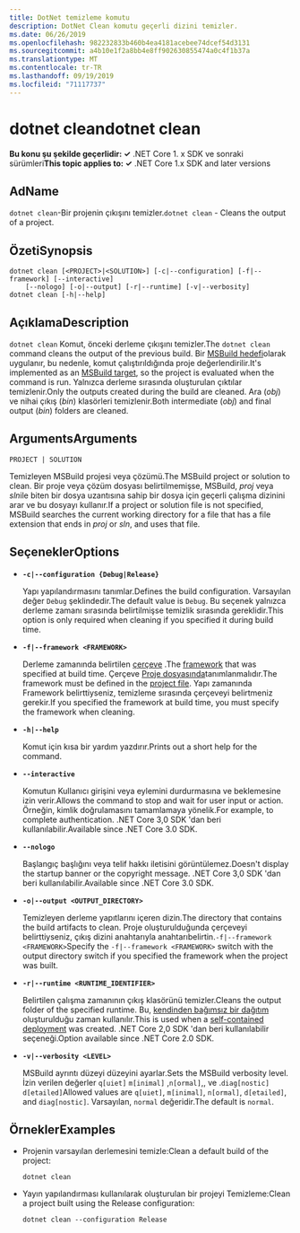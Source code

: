 ```yaml
---
title: DotNet temizleme komutu
description: DotNet Clean komutu geçerli dizini temizler.
ms.date: 06/26/2019
ms.openlocfilehash: 982232833b460b4ea4181acebee74dcef54d3131
ms.sourcegitcommit: a4b10e1f2a8bb4e8ff902630855474a0c4f1b37a
ms.translationtype: MT
ms.contentlocale: tr-TR
ms.lasthandoff: 09/19/2019
ms.locfileid: "71117737"
---
```

# <a name="dotnet-clean"></a><span data-ttu-id="09e9b-103">dotnet clean</span><span class="sxs-lookup"><span data-stu-id="09e9b-103">dotnet clean</span></span>

<span data-ttu-id="09e9b-104">**Bu konu şu şekilde geçerlidir: ✓** .NET Core 1. x SDK ve sonraki sürümleri</span><span class="sxs-lookup"><span data-stu-id="09e9b-104">**This topic applies to: ✓** .NET Core 1.x SDK and later versions</span></span>

<!-- todo: uncomment when all CLI commands are reviewed
[!INCLUDE [topic-appliesto-net-core-all](../../../includes/topic-appliesto-net-core-all.md)]
-->

## <a name="name"></a><span data-ttu-id="09e9b-105">Ad</span><span class="sxs-lookup"><span data-stu-id="09e9b-105">Name</span></span>

<span data-ttu-id="09e9b-106">`dotnet clean`-Bir projenin çıkışını temizler.</span><span class="sxs-lookup"><span data-stu-id="09e9b-106">`dotnet clean` - Cleans the output of a project.</span></span>

## <a name="synopsis"></a><span data-ttu-id="09e9b-107">Özeti</span><span class="sxs-lookup"><span data-stu-id="09e9b-107">Synopsis</span></span>

```dotnetcli
dotnet clean [<PROJECT>|<SOLUTION>] [-c|--configuration] [-f|--framework] [--interactive] 
    [--nologo] [-o|--output] [-r|--runtime] [-v|--verbosity]
dotnet clean [-h|--help]
```

## <a name="description"></a><span data-ttu-id="09e9b-108">Açıklama</span><span class="sxs-lookup"><span data-stu-id="09e9b-108">Description</span></span>

<span data-ttu-id="09e9b-109">`dotnet clean` Komut, önceki derleme çıkışını temizler.</span><span class="sxs-lookup"><span data-stu-id="09e9b-109">The `dotnet clean` command cleans the output of the previous build.</span></span> <span data-ttu-id="09e9b-110">Bir [MSBuild hedefi](/visualstudio/msbuild/msbuild-targets)olarak uygulanır, bu nedenle, komut çalıştırıldığında proje değerlendirilir.</span><span class="sxs-lookup"><span data-stu-id="09e9b-110">It's implemented as an [MSBuild target](/visualstudio/msbuild/msbuild-targets), so the project is evaluated when the command is run.</span></span> <span data-ttu-id="09e9b-111">Yalnızca derleme sırasında oluşturulan çıktılar temizlenir.</span><span class="sxs-lookup"><span data-stu-id="09e9b-111">Only the outputs created during the build are cleaned.</span></span> <span data-ttu-id="09e9b-112">Ara (*obj*) ve nihai çıkış (*bin*) klasörleri temizlenir.</span><span class="sxs-lookup"><span data-stu-id="09e9b-112">Both intermediate (*obj*) and final output (*bin*) folders are cleaned.</span></span>

## <a name="arguments"></a><span data-ttu-id="09e9b-113">Arguments</span><span class="sxs-lookup"><span data-stu-id="09e9b-113">Arguments</span></span>

`PROJECT | SOLUTION`

<span data-ttu-id="09e9b-114">Temizleyen MSBuild projesi veya çözümü.</span><span class="sxs-lookup"><span data-stu-id="09e9b-114">The MSBuild project or solution to clean.</span></span> <span data-ttu-id="09e9b-115">Bir proje veya çözüm dosyası belirtilmemişse, MSBuild, *proj* veya *sln*ile biten bir dosya uzantısına sahip bir dosya için geçerli çalışma dizinini arar ve bu dosyayı kullanır.</span><span class="sxs-lookup"><span data-stu-id="09e9b-115">If a project or solution file is not specified, MSBuild searches the current working directory for a file that has a file extension that ends in *proj* or *sln*, and uses that file.</span></span>

## <a name="options"></a><span data-ttu-id="09e9b-116">Seçenekler</span><span class="sxs-lookup"><span data-stu-id="09e9b-116">Options</span></span>

* **`-c|--configuration {Debug|Release}`**

  <span data-ttu-id="09e9b-117">Yapı yapılandırmasını tanımlar.</span><span class="sxs-lookup"><span data-stu-id="09e9b-117">Defines the build configuration.</span></span> <span data-ttu-id="09e9b-118">Varsayılan değer `Debug` şeklindedir.</span><span class="sxs-lookup"><span data-stu-id="09e9b-118">The default value is `Debug`.</span></span> <span data-ttu-id="09e9b-119">Bu seçenek yalnızca derleme zamanı sırasında belirtilmişse temizlik sırasında gereklidir.</span><span class="sxs-lookup"><span data-stu-id="09e9b-119">This option is only required when cleaning if you specified it during build time.</span></span>

* **`-f|--framework <FRAMEWORK>`**

  <span data-ttu-id="09e9b-120">Derleme zamanında belirtilen [çerçeve](../../standard/frameworks.md) .</span><span class="sxs-lookup"><span data-stu-id="09e9b-120">The [framework](../../standard/frameworks.md) that was specified at build time.</span></span> <span data-ttu-id="09e9b-121">Çerçeve [Proje dosyasında](csproj.md)tanımlanmalıdır.</span><span class="sxs-lookup"><span data-stu-id="09e9b-121">The framework must be defined in the [project file](csproj.md).</span></span> <span data-ttu-id="09e9b-122">Yapı zamanında Framework belirttiyseniz, temizleme sırasında çerçeveyi belirtmeniz gerekir.</span><span class="sxs-lookup"><span data-stu-id="09e9b-122">If you specified the framework at build time, you must specify the framework when cleaning.</span></span>

* **`-h|--help`**

  <span data-ttu-id="09e9b-123">Komut için kısa bir yardım yazdırır.</span><span class="sxs-lookup"><span data-stu-id="09e9b-123">Prints out a short help for the command.</span></span>

* **`--interactive`**

  <span data-ttu-id="09e9b-124">Komutun Kullanıcı girişini veya eylemini durdurmasına ve beklemesine izin verir.</span><span class="sxs-lookup"><span data-stu-id="09e9b-124">Allows the command to stop and wait for user input or action.</span></span> <span data-ttu-id="09e9b-125">Örneğin, kimlik doğrulamasını tamamlamaya yönelik.</span><span class="sxs-lookup"><span data-stu-id="09e9b-125">For example, to complete authentication.</span></span> <span data-ttu-id="09e9b-126">.NET Core 3,0 SDK 'dan beri kullanılabilir.</span><span class="sxs-lookup"><span data-stu-id="09e9b-126">Available since .NET Core 3.0 SDK.</span></span>

* **`--nologo`**

  <span data-ttu-id="09e9b-127">Başlangıç başlığını veya telif hakkı iletisini görüntülemez.</span><span class="sxs-lookup"><span data-stu-id="09e9b-127">Doesn't display the startup banner or the copyright message.</span></span> <span data-ttu-id="09e9b-128">.NET Core 3,0 SDK 'dan beri kullanılabilir.</span><span class="sxs-lookup"><span data-stu-id="09e9b-128">Available since .NET Core 3.0 SDK.</span></span>

* **`-o|--output <OUTPUT_DIRECTORY>`**

  <span data-ttu-id="09e9b-129">Temizleyen derleme yapıtlarını içeren dizin.</span><span class="sxs-lookup"><span data-stu-id="09e9b-129">The directory that contains the build artifacts to clean.</span></span> <span data-ttu-id="09e9b-130">Proje oluşturulduğunda çerçeveyi belirttiyseniz, çıkış dizini anahtarıyla anahtarıbelirtin.`-f|--framework <FRAMEWORK>`</span><span class="sxs-lookup"><span data-stu-id="09e9b-130">Specify the `-f|--framework <FRAMEWORK>` switch with the output directory switch if you specified the framework when the project was built.</span></span>

* **`-r|--runtime <RUNTIME_IDENTIFIER>`**

  <span data-ttu-id="09e9b-131">Belirtilen çalışma zamanının çıkış klasörünü temizler.</span><span class="sxs-lookup"><span data-stu-id="09e9b-131">Cleans the output folder of the specified runtime.</span></span> <span data-ttu-id="09e9b-132">Bu, [kendinden bağımsız bir dağıtım](../deploying/index.md#self-contained-deployments-scd) oluşturulduğu zaman kullanılır.</span><span class="sxs-lookup"><span data-stu-id="09e9b-132">This is used when a [self-contained deployment](../deploying/index.md#self-contained-deployments-scd) was created.</span></span> <span data-ttu-id="09e9b-133">.NET Core 2,0 SDK 'dan beri kullanılabilir seçeneği.</span><span class="sxs-lookup"><span data-stu-id="09e9b-133">Option available since .NET Core 2.0 SDK.</span></span>

* **`-v|--verbosity <LEVEL>`**

  <span data-ttu-id="09e9b-134">MSBuild ayrıntı düzeyi düzeyini ayarlar.</span><span class="sxs-lookup"><span data-stu-id="09e9b-134">Sets the MSBuild verbosity level.</span></span> <span data-ttu-id="09e9b-135">İzin verilen değerler `q[uiet]` `m[inimal]` ,`n[ormal]`,, ve .`diag[nostic]` `d[etailed]`</span><span class="sxs-lookup"><span data-stu-id="09e9b-135">Allowed values are `q[uiet]`, `m[inimal]`, `n[ormal]`, `d[etailed]`, and `diag[nostic]`.</span></span> <span data-ttu-id="09e9b-136">Varsayılan, `normal` değeridir.</span><span class="sxs-lookup"><span data-stu-id="09e9b-136">The default is `normal`.</span></span>

## <a name="examples"></a><span data-ttu-id="09e9b-137">Örnekler</span><span class="sxs-lookup"><span data-stu-id="09e9b-137">Examples</span></span>

* <span data-ttu-id="09e9b-138">Projenin varsayılan derlemesini temizle:</span><span class="sxs-lookup"><span data-stu-id="09e9b-138">Clean a default build of the project:</span></span>

  ```dotnetcli
  dotnet clean
  ```

* <span data-ttu-id="09e9b-139">Yayın yapılandırması kullanılarak oluşturulan bir projeyi Temizleme:</span><span class="sxs-lookup"><span data-stu-id="09e9b-139">Clean a project built using the Release configuration:</span></span>

  ```dotnetcli
  dotnet clean --configuration Release
  ```
